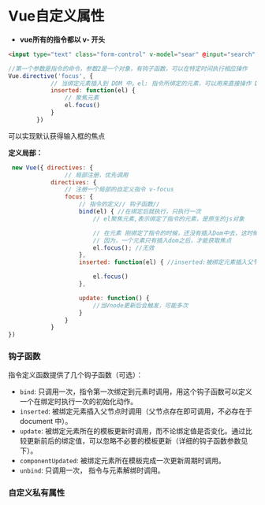# Vue自定义属性



- **vue所有的指令都以 v-  开头**

```html
<input type="text" class="form-control" v-model="sear" @input="search" v-focus>
```

```javascript
//第一个参数是指令的命令，参数2是一个对象，有钩子函数，可以在特定时间执行相应操作
Vue.directive('focus', {
            // 当绑定元素插入到 DOM 中。el: 指令所绑定的元素，可以用来直接操作 DOM 。
            inserted: function(el) {
                // 聚焦元素
                el.focus()
            }
        })
```

可以实现默认获得输入框的焦点

**定义局部：**

```javascript
 new Vue({ directives: {
                // 局部注册，优先调用
            directives: {
                // 注册一个局部的自定义指令 v-focus
                focus: {
                    // 指令的定义// 钩子函数// 
                    bind(el) { //在绑定后就执行，只执行一次
                        // el聚焦元素,表示绑定了指令的元素，是原生的js对象

                        // 在元素 刚绑定了指令的时候，还没有插入Dom中去，这时候，调用focus方法没有作用
                        // 因为，一个元素只有插入dom之后，才能获取焦点
                        el.focus(); //无效
                    },
                    inserted: function(el) { //inserted:被绑定元素插入父节点时调用一次（父节点存在即可调用，不必存在于 document 中）。

                        el.focus()
                    },

                    update: function() {
                        //当Vnode更新后会触发，可能多次
                    }
                }
            }
})
```



### 钩子函数

指令定义函数提供了几个钩子函数（可选）：

- `bind`: 只调用一次，指令第一次绑定到元素时调用，用这个钩子函数可以定义一个在绑定时执行一次的初始化动作。
- `inserted`: 被绑定元素插入父节点时调用（父节点存在即可调用，不必存在于 document 中）。
- `update`: 被绑定元素所在的模板更新时调用，而不论绑定值是否变化。通过比较更新前后的绑定值，可以忽略不必要的模板更新（详细的钩子函数参数见下）。
- `componentUpdated`: 被绑定元素所在模板完成一次更新周期时调用。
- `unbind`: 只调用一次， 指令与元素解绑时调用。





### 自定义私有属性


